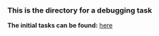 ### This is the directory for a debugging task

**The initial tasks can be found:** [here](https://alx-intranet.hbtn.io/rltoken/rq-j1VNUKRTQoADfDRXJmg)
